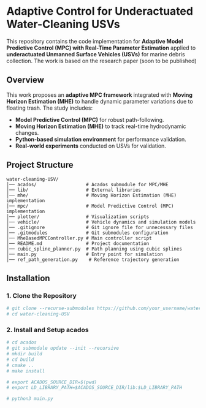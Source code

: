 # Adaptive Control for Underactuated Water-Cleaning USVs

This repository contains the code implementation for **Adaptive Model Predictive Control (MPC) with Real-Time Parameter Estimation** applied to **underactuated Unmanned Surface Vehicles (USVs)** for marine debris collection. The work is based on the research paper (soon to be published) 

## **Overview**

This work proposes an **adaptive MPC framework** integrated with **Moving Horizon Estimation (MHE)** to handle dynamic parameter variations due to floating trash. The study includes:
- **Model Predictive Control (MPC)** for robust path-following.
- **Moving Horizon Estimation (MHE)** to track real-time hydrodynamic changes.
- **Python-based simulation environment** for performance validation.
- **Real-world experiments** conducted on USVs for validation.

## **Project Structure**

```plaintext
water-cleaning-USV/
│── acados/                  # Acados submodule for MPC/MHE
│── lib/                     # External libraries 
│── mhe/                     # Moving Horizon Estimation (MHE) implementation
│── mpc/                     # Model Predictive Control (MPC) implementation
│── plotter/                 # Visualization scripts
│── vehicle/                 # Vehicle dynamics and simulation models
│── .gitignore               # Git ignore file for unnecessary files
│── .gitmodules              # Git submodules configuration
│── MheBasedMPCController.py # Main controller script
│── README.md                # Project documentation
│── cubic_spline_planner.py  # Path planning using cubic splines
│── main.py                  # Entry point for simulation
│── ref_path_generation.py    # Reference trajectory generation
```

## **Installation**

### **1. Clone the Repository**
```bash
# git clone --recurse-submodules https://github.com/your_username/water-cleaning-USV.git
# cd water-cleaning-USV
```

### **2. Install and Setup acados**

<!-- The project depends on acados for solving MPC and MHE. Follow these steps to install acados: -->
```bash
# cd acados
# git submodule update --init --recursive
# mkdir build
# cd build
# cmake ..
# make install
```

<!-- After installation, update your environment variables: -->
```bash
# export ACADOS_SOURCE_DIR=$(pwd)
# export LD_LIBRARY_PATH=$ACADOS_SOURCE_DIR/lib:$LD_LIBRARY_PATH
```

<!-- Running the Simulation -->
```bash
# python3 main.py
```
```
